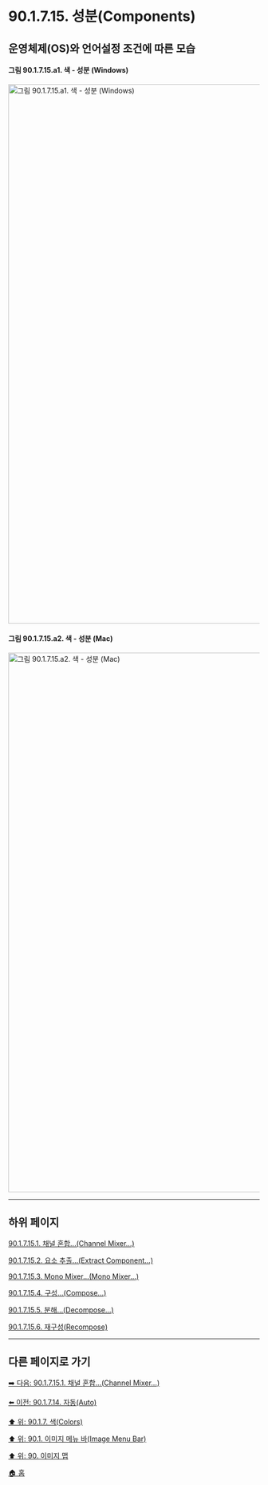 # 90.1.7.15. 성분(Components)
## 운영체제(OS)와 언어설정 조건에 따른 모습
#### 그림 90.1.7.15.a1. 색 - 성분 (Windows)
<img width="1080" alt="그림 90.1.7.15.a1. 색 - 성분 (Windows)" environment="MacOS:Sonoma 14.2.1 GIMP 2.10.36" src="https://github.com/wonder13662/gimp/assets/15767104/0be3ba66-ce2d-48d0-acd2-8011468b4a38">

#### 그림 90.1.7.15.a2. 색 - 성분 (Mac)
<img width="1080" alt="그림 90.1.7.15.a2. 색 - 성분 (Mac)" environment="MacOS:Sonoma 14.2.1 GIMP 2.10.36" src="https://github.com/wonder13662/gimp/assets/15767104/3f9548ea-ff17-47c7-9560-f52611a04c08">

***

## 하위 페이지

[90.1.7.15.1. 채널 혼합...(Channel Mixer...)](./90-01-07-15-01-channel_mixer.md)

[90.1.7.15.2. 요소 추출...(Extract Component...)](./90-01-07-15-02-extract_component.md)

[90.1.7.15.3. Mono Mixer...(Mono Mixer...)](./90-01-07-15-03-mono_mixer.md)

[90.1.7.15.4. 구성...(Compose...)](./90-01-07-15-04-compose.md)

[90.1.7.15.5. 분해...(Decompose...)](./90-01-07-15-05-decompose.md)

[90.1.7.15.6. 재구성(Recompose)](./90-01-07-15-06-recompose.md)

***

## 다른 페이지로 가기

[➡️ 다음: 90.1.7.15.1. 채널 혼합...(Channel Mixer...)](./90-01-07-15-01-channel_mixer.md)

[⬅️ 이전: 90.1.7.14. 자동(Auto)](./90-01-07-14-00-auto.md)

[⬆️ 위: 90.1.7. 색(Colors)](./90-01-07-00-colors.md)

[⬆️ 위: 90.1. 이미지 메뉴 바(Image Menu Bar)](./90-01-00-image-menu-bar.md)

[⬆️ 위: 90. 이미지 맵](./90-00-image-map.md)

[🏠 홈](./00-home.md)